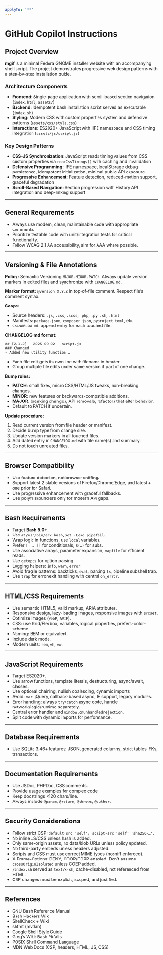 ```yaml
---
applyTo: '**'
---
```

# GitHub Copilot Instructions

## Project Overview

**mgif** is a minimal Fedora GNOME installer website with an accompanying shell script. The project demonstrates progressive web design patterns with a step-by-step installation guide.

### Architecture Components

* **Frontend**: Single-page application with scroll-based section navigation (`index.html`, `assets/`)
* **Backend**: Idempotent bash installation script served as executable (`index.sh`)
* **Styling**: Modern CSS with custom properties system and defensive patterns (`assets/css/style.css`)
* **Interactions**: ES2020+ JavaScript with IIFE namespace and CSS timing integration (`assets/js/script.js`)

### Key Design Patterns

* **CSS-JS Synchronization**: JavaScript reads timing values from CSS custom properties via `readCssTimings()` with caching and invalidation
* **Defensive Programming**: IIFE namespace, localStorage debug persistence, idempotent initialization, minimal public API exposure
* **Progressive Enhancement**: Feature detection, reduced-motion support, graceful degradation
* **Scroll-Based Navigation**: Section progression with History API integration and deep-linking support

---

## General Requirements

* Always use modern, clean, maintainable code with appropriate comments.
* Prioritize testable code with unit/integration tests for critical functionality.
* Follow WCAG 2.1 AA accessibility, aim for AAA where possible.

---

## Versioning & File Annotations

**Policy:** Semantic Versioning `MAJOR.MINOR.PATCH`. Always update version markers in edited files and synchronize with `CHANGELOG.md`.

**Marker format:** `@version X.Y.Z` in top-of-file comment. Respect file’s comment syntax.

**Scope:**

* Source headers: `.js`, `.css`, `.scss`, `.php`, `.py`, `.sh`, `.html`
* Manifests: `package.json`, `composer.json`, `pyproject.toml`, etc.
* `CHANGELOG.md`: append entry for each touched file.

**CHANGELOG.md format:**

```
## [2.1.2] - 2025-09-02 - script.js
### Changed
- Added new utility function …
```

* Each file edit gets its own line with filename in header.
* Group multiple file edits under same version if part of one change.

**Bump rules:**

* **PATCH**: small fixes, micro CSS/HTML/JS tweaks, non-breaking changes.
* **MINOR**: new features or backwards-compatible additions.
* **MAJOR**: breaking changes, API removals, refactors that alter behavior.
* Default to PATCH if uncertain.

**Update procedure:**

1. Read current version from file header or manifest.
2. Decide bump type from change size.
3. Update version markers in all touched files.
4. Add dated entry in `CHANGELOG.md` with file name(s) and summary.
5. Do not touch unrelated files.

---

## Browser Compatibility

* Use feature detection, not browser sniffing.
* Support latest 2 stable versions of Firefox/Chrome/Edge, and latest + one prior for Safari.
* Use progressive enhancement with graceful fallbacks.
* Use polyfills/bundlers only for modern API gaps.

---

## Bash Requirements

* Target **Bash 5.0+**.
* Use `#!/usr/bin/env bash`, `set -Eeuo pipefail`.
* Wrap logic in functions, use `local` variables.
* Prefer `[[ … ]]` for conditionals, `$(…)` for subs.
* Use associative arrays, parameter expansion, `mapfile` for efficient reads.
* Use `getopts` for option parsing.
* Logging helpers: `info`, `warn`, `error`.
* Avoid fragile patterns: backticks, `eval`, parsing `ls`, pipeline subshell trap.
* Use `trap` for error/exit handling with central `on_error`.

---

## HTML/CSS Requirements

* Use semantic HTML5, valid markup, ARIA attributes.
* Responsive design, lazy-loading images, responsive images with `srcset`.
* Optimize images (`WebP`, `AVIF`).
* CSS: use Grid/Flexbox, variables, logical properties, prefers-color-scheme.
* Naming: BEM or equivalent.
* Include dark mode.
* Modern units: `rem`, `vh`, `vw`.

---

## JavaScript Requirements

* Target ES2020+.
* Use arrow functions, template literals, destructuring, async/await, classes.
* Use optional chaining, nullish coalescing, dynamic imports.
* Avoid: `var`, jQuery, callback-based async, IE support, legacy modules.
* Error handling: always `try/catch` async code, handle network/logic/runtime separately.
* Central error handler and `window.onunhandledrejection`.
* Split code with dynamic imports for performance.

---

## Database Requirements

* Use SQLite 3.46+ features: JSON, generated columns, strict tables, FKs, transactions.

---

## Documentation Requirements

* Use JSDoc, PHPDoc, CSS comments.
* Provide usage examples for complex code.
* Keep docstrings <120 chars/line.
* Always include `@param`, `@return`, `@throws`, `@author`.

---

## Security Considerations

* Follow strict CSP: `default-src 'self'; script-src 'self' 'sha256-…'`.
* No inline JS/CSS unless hash is added.
* Only same-origin assets, no data/blob URLs unless policy updated.
* No third-party embeds unless headers adjusted.
* Scripts and CSS must use correct MIME types (nosniff enforced).
* X-Frame-Options: DENY, COOP/CORP enabled. Don’t assume `crossOriginIsolated` unless COEP added.
* `/index.sh` served as `text/x-sh`, cache-disabled, not referenced from HTML.
* CSP changes must be explicit, scoped, and justified.

---

## References

* GNU Bash Reference Manual
* Bash Hackers Wiki
* ShellCheck + Wiki
* shfmt (mvdan)
* Google Shell Style Guide
* Greg’s Wiki: Bash Pitfalls
* POSIX Shell Command Language
* MDN Web Docs (CSP, headers, HTML, JS, CSS)
